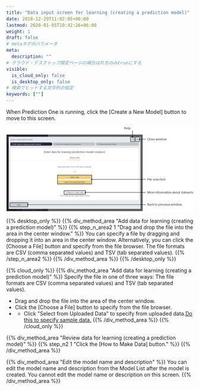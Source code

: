 ```yaml
---
title: "Data input screen for learning (creating a prediction model)"
date: 2018-12-29T11:02:05+06:00
lastmod: 2020-01-05T10:42:26+06:00
weight: 1
draft: false
# metaタグのパラメータ
meta:
  description: ""
# クラウド・デスクトップ限定ページの場合は片方のみtrueにする
visible:
  is_cloud_only: false
  is_desktop_only: false
# 検索でヒットする文字列の指定
keywords: [""]
---
```


When Prediction One is running, click the [Create a New Model] button to move to this screen.

![](../../img_en/t_slide13.png)

{{% desktop_only %}}
{{% div_method_area "Add data for learning (creating a prediction model)" %}}
{{% step_n_area2 1 "Drag and drop the file into the area in the center window." %}}
You can specify a file by dragging and dropping it into an area in the center window. Alternatively, you can click the [Choose a File] button and specify from the file browser. The file formats are CSV (comma separated values) and TSV (tab separated values).
{{% /step_n_area2 %}}
{{% /div_method_area %}}
{{% /desktop_only %}}

{{% cloud_only %}}
{{% div_method_area "Add data for learning (creating a prediction model)" %}}
Specify the file in one of three ways: The file formats are CSV (comma separated values) and TSV (tab separated values).

- Drag and drop the file into the area of the center window.
- Click the [Choose a File] button to specify from the file browser.
- - Click "Select from Uploaded Data" to specify from uploaded data.<u>Do this to specify sample data.</u>
  {{% /div_method_area %}}
  {{% /cloud_only %}}

{{% div_method_area "Review data for learning (creating a prediction model)" %}}
{{% step_n2 1 "Click the [How to Make Data] button." %}}
{{% /div_method_area %}}

{{% div_method_area "Edit the model name and description" %}}
You can edit the model name and description from the Model List after the model is created. You cannot edit the model name or description on this screen.
{{% /div_method_area %}}
